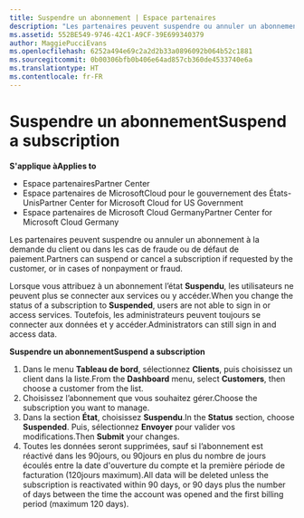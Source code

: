 ```yaml
---
title: Suspendre un abonnement | Espace partenaires
description: "Les partenaires peuvent suspendre ou annuler un abonnement à la demande du client ou dans les cas de fraude ou de défaut de paiement."
ms.assetid: 552BE549-9746-42C1-A9CF-39E699340379
author: MaggiePucciEvans
ms.openlocfilehash: 6252a494e69c2a2d2b33a0896092b064b52c1881
ms.sourcegitcommit: 0b00306bfb0b406e64ad857cb360de4533740e6a
ms.translationtype: HT
ms.contentlocale: fr-FR
---
```

# <a name="suspend-a-subscription"></a><span data-ttu-id="f55d4-103">Suspendre un abonnement</span><span class="sxs-lookup"><span data-stu-id="f55d4-103">Suspend a subscription</span></span>

**<span data-ttu-id="f55d4-104">S'applique à</span><span class="sxs-lookup"><span data-stu-id="f55d4-104">Applies to</span></span>**

-  <span data-ttu-id="f55d4-105">Espace partenaires</span><span class="sxs-lookup"><span data-stu-id="f55d4-105">Partner Center</span></span>
-  <span data-ttu-id="f55d4-106">Espace partenaires de MicrosoftCloud pour le gouvernement des États-Unis</span><span class="sxs-lookup"><span data-stu-id="f55d4-106">Partner Center for Microsoft Cloud for US Government</span></span>
-  <span data-ttu-id="f55d4-107">Espace partenaires de Microsoft Cloud Germany</span><span class="sxs-lookup"><span data-stu-id="f55d4-107">Partner Center for Microsoft Cloud Germany</span></span>

<span data-ttu-id="f55d4-108">Les partenaires peuvent suspendre ou annuler un abonnement à la demande du client ou dans les cas de fraude ou de défaut de paiement.</span><span class="sxs-lookup"><span data-stu-id="f55d4-108">Partners can suspend or cancel a subscription if requested by the customer, or in cases of nonpayment or fraud.</span></span>

<span data-ttu-id="f55d4-109">Lorsque vous attribuez à un abonnement l’état **Suspendu**, les utilisateurs ne peuvent plus se connecter aux services ou y accéder.</span><span class="sxs-lookup"><span data-stu-id="f55d4-109">When you change the status of a subscription to **Suspended**, users are not able to sign in or access services.</span></span> <span data-ttu-id="f55d4-110">Toutefois, les administrateurs peuvent toujours se connecter aux données et y accéder.</span><span class="sxs-lookup"><span data-stu-id="f55d4-110">Administrators can still sign in and access data.</span></span>

**<span data-ttu-id="f55d4-111">Suspendre un abonnement</span><span class="sxs-lookup"><span data-stu-id="f55d4-111">Suspend a subscription</span></span>**

1.  <span data-ttu-id="f55d4-112">Dans le menu **Tableau de bord**, sélectionnez **Clients**, puis choisissez un client dans la liste.</span><span class="sxs-lookup"><span data-stu-id="f55d4-112">From the **Dashboard** menu, select **Customers**, then choose a customer from the list.</span></span>
2.  <span data-ttu-id="f55d4-113">Choisissez l’abonnement que vous souhaitez gérer.</span><span class="sxs-lookup"><span data-stu-id="f55d4-113">Choose the subscription you want to manage.</span></span>
3.  <span data-ttu-id="f55d4-114">Dans la section **État**, choisissez **Suspendu**.</span><span class="sxs-lookup"><span data-stu-id="f55d4-114">In the **Status** section, choose **Suspended**.</span></span> <span data-ttu-id="f55d4-115">Puis, sélectionnez **Envoyer** pour valider vos modifications.</span><span class="sxs-lookup"><span data-stu-id="f55d4-115">Then **Submit** your changes.</span></span>
4.  <span data-ttu-id="f55d4-116">Toutes les données seront supprimées, sauf si l’abonnement est réactivé dans les 90jours, ou 90jours en plus du nombre de jours écoulés entre la date d'ouverture du compte et la première période de facturation (120jours maximum).</span><span class="sxs-lookup"><span data-stu-id="f55d4-116">All data will be deleted unless the subscription is reactivated within 90 days, or 90 days plus the number of days between the time the account was opened and the first billing period (maximum 120 days).</span></span>
